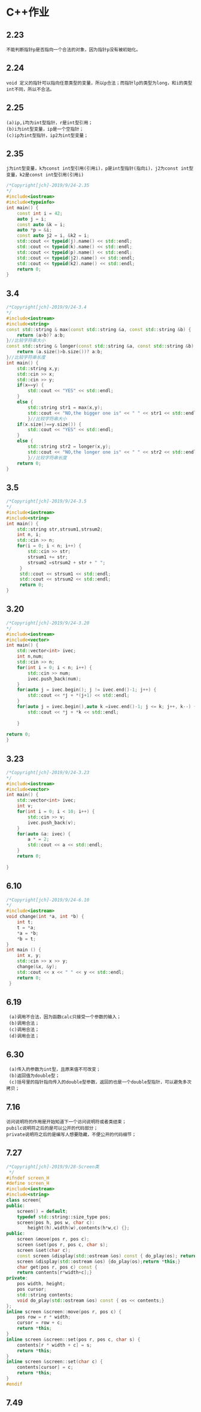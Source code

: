 # C++作业
## 2.23
    不能判断指针p是否指向一个合法的对象，因为指针p没有被初始化。
## 2.24
    void 定义的指针可以指向任意类型的变量，所以p合法；而指针lp的类型为long，和i的类型int不同，所以不合法。
## 2.25
    (a)ip,i均为int型指针，r是int型引用；
    (b)i为int型变量，ip是一个空指针；
    (c)ip为int型指针，ip2为int型变量；
## 2.35
    j为int型变量，k为const int型引用(引用i)，p是int型指针(指向i)，j2为const int型变量，k2是const int型引用(引用i)
```C++
/*Copyright[jch]-2019/9/24-2.35
*/
#include<iostream>
#include<typeinfo>
int main() {
    const int i = 42;
    auto j = i;
    const auto &k = i;
    auto *p = &i;
    const auto j2 = i, &k2 = i;
    std::cout << typeid(j).name() << std::endl;
    std::cout << typeid(k).name() << std::endl;
    std::cout << typeid(p).name() << std::endl;
    std::cout << typeid(j2).name() << std::endl;
    std::cout << typeid(k2).name() << std::endl;
    return 0;
}
```
## 3.4
```C++
/*Copyright[jch]-2019/9/24-3.4
*/
#include<iostream>
#include<string>
const std::string & max(const std::string &a, const std::string &b) {
    return (a>b)? a:b;
}//比较字符串大小
const std::string & longer(const std::string &a, const std::string &b) {
    return (a.size()>b.size())? a:b;
}//比较字符串长度
int main() {
    std::string x,y;
    std::cin >> x;
    std::cin >> y;
    if(x==y) {
        std::cout << "YES" << std::endl;
    }
    else {
        std::string str1 = max(x,y);
        std::cout << "NO,the bigger one is" << " " << str1 << std::endl;
        }//比较字符串大小
    if(x.size()==y.size()) {
        std::cout << "YES" << std::endl;
    }
    else {
        std::string str2 = longer(x,y);
        std::cout << "NO,the longer one is" << " " << str2 << std::endl;
        }//比较字符串长度
    return 0;
}
```
## 3.5
```C++
/*Copyright[jch]-2019/9/24-3.5
*/
#include<iostream>
#include<string>
int main() {
    std::string str,strsum1,strsum2;
    int n, i;
    std::cin >> n;
    for(i = 0; i < n; i++) {
        std::cin >> str;
        strsum1 += str;
        strsum2 =strsum2 + str + " ";
     }
     std::cout << strsum1 << std::endl;
     std::cout << strsum2 << std::endl;
     return 0;
}
```
## 3.20
```C++
/*Copyright[jch]-2019/9/24-3.20
*/
#include<iostream>
#include<vector>
int main() {
    std::vector<int> ivec;
    int n,num;
    std::cin >> n;
    for(int i = 0; i < n; i++) {
        std::cin >> num;
        ivec.push_back(num);
    }
    for(auto j = ivec.begin(); j != ivec.end()-1; j++) {
        std::cout << *j + *(j+1) << std::endl;
    }
    for(auto j = ivec.begin(),auto k =ivec.end()-1; j <= k; j++, k--) {
        std::cout << *j + *k << std::endl;
        
    } 
    
return 0;
}
```
## 3.23
```C++
/*Copyright[jch]-2019/9/24-3.23
*/
#include<iostream>
#include<vector>
int main() {
    std::vector<int> ivec;
    int v;
    for(int i = 0; i < 10; i++) {
        std::cin >> v;
        ivec.push_back(v);
    }
    for(auto &a: ivec) {
        a * = 2;
        std::cout << a << std::endl;
    }
    return 0;
    
}
```
## 6.10
```C++
/*Copyright[jch]-2019/9/24-6.10
*/
#include<iostream>
void change(int *a, int *b) {
    int t;
    t = *a;
    *a = *b;
    *b = t;
}
int main () {
    int x, y;
    std::cin >> x >> y;
    change(&x, &y);
    std::cout << x << " " << y << std::endl;
    return 0;
 }
 ```
 ## 6.19
     (a)调用不合法，因为函数calc只接受一个参数的输入；
     (b)调用合法；
     (c)调用合法；
     (d)调用合法；
 ## 6.30
     (a)传入的参数为int型，且原来值不可改变；
     (b)返回值为double型；
     (c)括号里的指针指向传入的double型参数，返回的也是一个double型指针，可以避免多次拷贝；
## 7.16
    访问说明符的作用是开始知道下一个访问说明符或者类结束；
    pubilc说明符之后的是可以公开的代码部分；
    private说明符之后的是编写人想要隐藏，不便公开的代码细节；
## 7.27
```C++
/*Copyright[jch]-2019/9/28-Screen类
 */
#ifndef screen_H
#define screen_H
#include<iostream>
#include<string>
class screen{
public:
    screen() = default;
    typedef std::string::size_type pos;
    screen(pos h, pos w, char c):
        height(h),width(w),contents(h*w,c) {};
public:        
    screen &move(pos r, pos c);
    screen &set(pos r, pos c, char s);
    screen &set(char c);
    const screen &display(std::ostream &os) const { do_play(os); return *this;}
    screen &display(std::ostream &os) {do_play(os);return *this;}
    char get(pos r, pos c) const {
    return contents[r*width+c];}    
private:
    pos width, height;
    pos cursor;
    std::string contents;
    void do_play(std::ostream &os) const { os << contents;}
};
inline screen &screen::move(pos r, pos c) {
    pos row = r * width;
    cursor = row + c;
    return *this;
}
inline screen &screen::set(pos r, pos c, char s) {
    contents[r * width + c] = s;
    return *this;
}
inline screen &screen::set(char c) {
    contents[cursor] = c;
    return *this;
}
#endif
```
## 7.49


    
    
    
